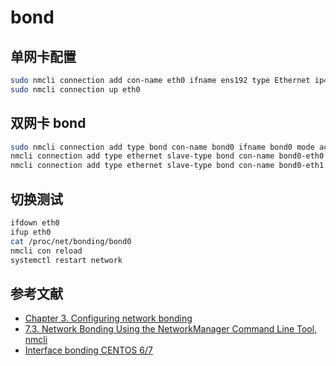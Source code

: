 # bond

## 单网卡配置

```sh
sudo nmcli connection add con-name eth0 ifname ens192 type Ethernet ip4 10.0.0.100/24 gw4 10.0.0.254 ipv4.dns 223.5.5.5 ipv4.method manual connection.autoconnect yes
sudo nmcli connection up eth0
```

## 双网卡 bond

```sh
sudo nmcli connection add type bond con-name bond0 ifname bond0 mode active-backup ip4 10.0.0.100/24 gw4 10.0.0.254 ipv4.dns 223.5.5.5 ipv4.method manual connection.autoconnect yes
nmcli connection add type ethernet slave-type bond con-name bond0-eth0 ifname eth0 master bond0
nmcli connection add type ethernet slave-type bond con-name bond0-eth1 ifname eth1 master bond0
```

## 切换测试

```sh
ifdown eth0
ifup eth0
cat /proc/net/bonding/bond0
nmcli con reload
systemctl restart network
```

## 参考文献

- [Chapter 3. Configuring network bonding](https://access.redhat.com/documentation/en-us/red_hat_enterprise_linux/8/html/configuring_and_managing_networking/configuring-network-bonding_configuring-and-managing-networking)
- [7.3. Network Bonding Using the NetworkManager Command Line Tool, nmcli](https://access.redhat.com/documentation/en-us/red_hat_enterprise_linux/7/html/networking_guide/sec-network_bonding_using_the_networkmanager_command_line_tool_nmcli)
- [Interface bonding CENTOS 6/7](https://core.at/interface-bonding-centos-6-7/)
